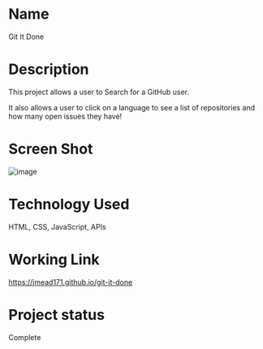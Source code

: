 # Name
Git It Done

# Description

This project allows a user to Search for a GitHub user.

It also allows a user to click on a language to see a list of repositories and how many open issues they have!



# Screen Shot
![image](https://user-images.githubusercontent.com/64744763/108910452-df5f4e80-75f3-11eb-976f-91df513a9ac9.png)

# Technology Used
HTML, CSS, JavaScript, APIs


# Working Link
https://jmead171.github.io/git-it-done


# Project status
Complete
